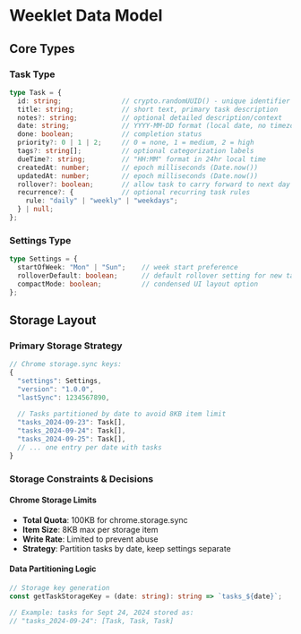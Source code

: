 # Weeklet Data Model

## Core Types

### Task Type
```typescript
type Task = {
  id: string;               // crypto.randomUUID() - unique identifier
  title: string;            // short text, primary task description
  notes?: string;           // optional detailed description/context
  date: string;             // YYYY-MM-DD format (local date, no timezone)
  done: boolean;            // completion status
  priority?: 0 | 1 | 2;     // 0 = none, 1 = medium, 2 = high
  tags?: string[];          // optional categorization labels
  dueTime?: string;         // "HH:MM" format in 24hr local time
  createdAt: number;        // epoch milliseconds (Date.now())
  updatedAt: number;        // epoch milliseconds (Date.now())
  rollover?: boolean;       // allow task to carry forward to next day if incomplete
  recurrence?: {            // optional recurring task rules
    rule: "daily" | "weekly" | "weekdays";
  } | null;
};
```

### Settings Type
```typescript
type Settings = {
  startOfWeek: "Mon" | "Sun";    // week start preference
  rolloverDefault: boolean;      // default rollover setting for new tasks
  compactMode: boolean;          // condensed UI layout option
};
```

## Storage Layout

### Primary Storage Strategy
```typescript
// Chrome storage.sync keys:
{
  "settings": Settings,
  "version": "1.0.0",
  "lastSync": 1234567890,
  
  // Tasks partitioned by date to avoid 8KB item limit
  "tasks_2024-09-23": Task[],
  "tasks_2024-09-24": Task[],
  "tasks_2024-09-25": Task[],
  // ... one entry per date with tasks
}
```

### Storage Constraints & Decisions

#### Chrome Storage Limits
- **Total Quota**: 100KB for chrome.storage.sync
- **Item Size**: 8KB max per storage item
- **Write Rate**: Limited to prevent abuse
- **Strategy**: Partition tasks by date, keep settings separate

#### Data Partitioning Logic
```typescript
// Storage key generation
const getTaskStorageKey = (date: string): string => `tasks_${date}`;

// Example: tasks for Sept 24, 2024 stored as:
// "tasks_2024-09-24": [Task, Task, Task]
```

